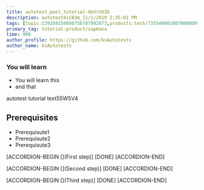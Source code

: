 ```yaml
---
title: autotest_pool_tutorial-deVrUG3b
description: autotest4iCB3m_11/1/2019 2:35:01 PM
tags: [topic:139269250608756787992873,products:tech/73554900100700000996,tutorial:experience/advanced]
primary_tag: tutorial:product/sapHana
time: 908
author_profile: https://github.com/ksAutotests
author_name: ksAutotests
---
```

### You will learn
- You will learn this
- and that

autotest tutorial text55W5V4

## Prerequisites
- Prerequisute1
- Prerequisute2
- Prerequisute3

[ACCORDION-BEGIN [](First step)]
[DONE]
[ACCORDION-END]

[ACCORDION-BEGIN [](Second step)]
[DONE]
[ACCORDION-END]

[ACCORDION-BEGIN [](Third step)]
[DONE]
[ACCORDION-END]

